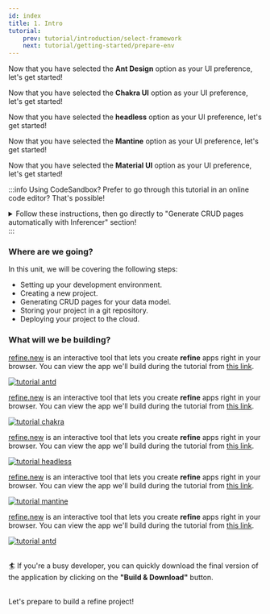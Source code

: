 ```yaml
---
id: index
title: 1. Intro
tutorial:
    prev: tutorial/introduction/select-framework
    next: tutorial/getting-started/prepare-env
---
```


<UIConditional is="antd">

Now that you have selected the **Ant Design** option as your UI preference, let's get started!

</UIConditional>

<UIConditional is="chakra-ui">

Now that you have selected the **Chakra UI** option as your UI preference, let's get started!

</UIConditional>

<UIConditional is="headless">

Now that you have selected the **headless** option as your UI preference, let's get started!

</UIConditional>

<UIConditional is="mantine">

Now that you have selected the **Mantine** option as your UI preference, let's get started!

</UIConditional>

<UIConditional is="mui">

Now that you have selected the **Material UI** option as your UI preference, let's get started!

</UIConditional>

:::info Using CodeSandbox?
Prefer to go through this tutorial in an online code editor? That's possible!

<details>

<summary>Follow these instructions, then go directly to "Generate CRUD pages automatically with Inferencer" section!</summary>

**Set up CodeSandBox**

<UIConditional is="antd">

1. Click [here](https://codesandbox.io/s/github/refinedev/refine/tree/next/examples/template-antd?file=src%2FApp.tsx) to open the Ant Design template.

</UIConditional>

<UIConditional is="chakra-ui">

1. Click [here](https://codesandbox.io/s/github/refinedev/refine/tree/next/examples/template-chakra-ui?file=src%2FApp.tsx) to open the Chakra UI template.

</UIConditional>

<UIConditional is="headless">

1. Click [here](https://codesandbox.io/s/github/refinedev/refine/tree/next/examples/template-headless?file=src%2FApp.tsx) to open the headless template.

</UIConditional>

<UIConditional is="mantine">

1. Click [here](https://codesandbox.io/s/github/refinedev/refine/tree/next/examples/template-mantine?file=src%2FApp.tsx) to open the Mantine template.

</UIConditional>

<UIConditional is="mui">

1. Click [here](https://codesandbox.io/s/github/refinedev/refine/tree/next/examples/template-mui?file=src%2FApp.tsx) to open the Material UI template.

</UIConditional>

2. Click “Sign in” on the top right to log in using your GitHub credentials.

3. In the upper right of the CodeSandBox editor window, click the "fork" button to fork the template (save to your own account dashboard).

<UIConditional is="antd">

4. After the project loads, you will see a live preview of the “refine-antd-boilerplate” starter.

</UIConditional>

<UIConditional is="chakra-ui">

4. After the project loads, you will see a live preview of the “refine-chakra-ui-boilerplate” starter.

</UIConditional>

<UIConditional is="headless">

4. After the project loads, you will see a live preview of the “refine-headless-boilerplate” starter.

</UIConditional>

<UIConditional is="mantine">

4. After the project loads, you will see a live preview of the “refine-mantine-boilerplate” starter.

</UIConditional>

<UIConditional is="mui">

4. After the project loads, you will see a live preview of the “refine-mui-boilerplate” starter.

</UIConditional>

**Make Changes**
<UIConditional is="antd">

In the files panel, click on `src/app.tsx` to open it. Afterwards, go to this part of the tutorial to learn how to make changes to this file: [Generate CRUD pages automatically with Inferencer](/docs/tutorial/getting-started/antd/generate-crud-pages/)

</UIConditional>

<UIConditional is="chakra-ui">

In the files panel, click on `src/app.tsx` to open it. Afterwards, go to this part of the tutorial to learn how to make changes to this file: [Generate CRUD pages automatically with Inferencer](/docs/tutorial/getting-started/chakra-ui/generate-crud-pages/)

</UIConditional>

<UIConditional is="headless">

In the files panel, click on `src/app.tsx` to open it. Afterwards, go to this part of the tutorial to learn how to make changes to this file: [Generate CRUD pages automatically with Inferencer](/docs/tutorial/getting-started/headless/generate-crud-pages/)
</UIConditional>

<UIConditional is="mantine">

In the file pane, you should see `src/app.tsx`. Click to open it, and follow [Generate CRUD pages automatically with Inferencer](/docs/tutorial/getting-started/mantine/generate-crud-pages/) to make a change to this file.

</UIConditional>

<UIConditional is="mui">

In the files panel, click on `src/app.tsx` to open it. Afterwards, go to this part of the tutorial to learn how to make changes to this file: [Generate CRUD pages automatically with Inferencer](/docs/tutorial/getting-started/mui/generate-crud-pages/)

</UIConditional>

**Create a GitHub Repository**

1. Press the "Connect Repository" button at the top of your list of files, enter a new name for your repository, and click "Create repo & push".

2. When you have changes to be commit to GitHub, a “Commit” button will appear at the top left of your workspace. Clicking on this will allow you to enter a commit message, and update your repository.

**What's next?**
<UIConditional is="antd">

Now you can navigate to [Generate CRUD pages automatically with Inferencer](/docs/tutorial/getting-started/antd/generate-crud-pages) to start building with **refine**!
</UIConditional>

<UIConditional is="chakra-ui">

Now you can navigate to [Generate CRUD pages automatically with Inferencer](/docs/tutorial/getting-started/chakra-ui/generate-crud-pages) to start building with **refine**!

</UIConditional>

<UIConditional is="headless">

Now you can navigate to [Generate CRUD pages automatically with Inferencer](/docs/tutorial/getting-started/headless/generate-crud-pages) to start building with **refine**!

</UIConditional>

<UIConditional is="mantine">

Now you can navigate to [Generate CRUD pages automatically with Inferencer](/docs/tutorial/getting-started/mantine/generate-crud-pages) to start building with **refine**!

</UIConditional>

<UIConditional is="mui">

Now you can navigate to [Generate CRUD pages automatically with Inferencer](/docs/tutorial/getting-started/mui/generate-crud-pages) to start building with **refine**!

</UIConditional>

</details>
:::

<h3>Where are we going?</h3>

In this unit, we will be covering the following steps:

-   Setting up your development environment.
-   Creating a new project.
-   Generating CRUD pages for your data model.
-   Storing your project in a git repository.
-   Deploying your project to the cloud.

<h3> What will we be building?</h3>





<UIConditional is="antd">

[refine.new](https://refine.new/) is an interactive tool that lets you create **refine** apps right in your browser. You can view the app we'll build during the tutorial from [this link](https://refine.new/preview/a54be867-0838-4078-b9a5-fce7ab7174a2).


 <div className="centered-image"  >
<a href="https://refine.new/preview/a54be867-0838-4078-b9a5-fce7ab7174a2">
  <img style={{alignSelf:"center"}}  src="https://refine.ams3.cdn.digitaloceanspaces.com/website/static/tutorial/antd-intro.png" alt="tutorial antd" />
  </a>
</div>

</UIConditional>

<UIConditional is="chakra-ui">

[refine.new](https://refine.new/) is an interactive tool that lets you create **refine** apps right in your browser. You can view the app we'll build during the tutorial from [this link](https://refine.new/preview/cc646686-c243-4cf9-8a32-3cd0b6294486).


 <div className="centered-image">
<a href="https://refine.new/preview/cc646686-c243-4cf9-8a32-3cd0b6294486">
  <img style={{alignSelf:"center"}}  src="https://refine.ams3.cdn.digitaloceanspaces.com/website/static/tutorial/chakra-intro.png" alt="tutorial chakra" />
  </a>
</div>
</UIConditional>

<UIConditional is="headless">

[refine.new](https://refine.new/) is an interactive tool that lets you create **refine** apps right in your browser. You can view the app we'll build during the tutorial from [this link](https://refine.new/preview/58e74e1e-cd45-4da0-aa0d-7715c7ed1cb4).


 <div className="centered-image">
<a href="https://refine.new/preview/58e74e1e-cd45-4da0-aa0d-7715c7ed1cb4">
  <img style={{alignSelf:"center"}}  src="https://refine.ams3.cdn.digitaloceanspaces.com/website/static/tutorial/headless-intro.png" alt="tutorial headless" />
  </a>
</div>

</UIConditional>

<UIConditional is="mantine">


[refine.new](https://refine.new/) is an interactive tool that lets you create **refine** apps right in your browser. You can view the app we'll build during the tutorial from [this link](https://refine.new/preview/798fafde-866d-4c8d-9478-37cbb1b4b8e7).


 <div className="centered-image">
<a href="https://refine.new/preview/798fafde-866d-4c8d-9478-37cbb1b4b8e7">
  <img style={{alignSelf:"center"}}  src="https://refine.ams3.cdn.digitaloceanspaces.com/website/static/tutorial/mantine-intro.png" alt="tutorial mantine" />
  </a>
</div>
</UIConditional>

<UIConditional is="mui">

[refine.new](https://refine.new/) is an interactive tool that lets you create **refine** apps right in your browser. You can view the app we'll build during the tutorial from [this link](https://refine.new/preview/7281d6a6-4929-4657-a61c-4f5002c8eab5).


 <div className="centered-image"  >
<a href="https://refine.new/preview/7281d6a6-4929-4657-a61c-4f5002c8eab5">
  <img style={{alignSelf:"center"}}  src="https://refine.ams3.cdn.digitaloceanspaces.com/website/static/tutorial/mui-intro.png" alt="tutorial antd" />

  </a>
</div>

</UIConditional>

<br/>

🏄 If you're a busy developer, you can quickly download the final version of the application by clicking on the **"Build & Download"** button.


<br/>

<Checklist>

<ChecklistItem id="getting-started">
Let's prepare to build a refine project!
</ChecklistItem>

</Checklist>
